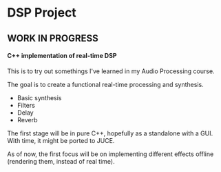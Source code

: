 # DSP Project
## WORK IN PROGRESS
#### C++ implementation of real-time DSP


This is to try out somethings I've learned in my Audio Processing course.

The goal is to create a functional real-time processing and synthesis.
+ Basic synthesis
+ Filters
+ Delay
+ Reverb

The first stage will be in pure C++, hopefully as a standalone with a GUI. With time, it might be ported to JUCE.

As of now, the first focus will be on implementing different effects offline (rendering them, instead of real time).
